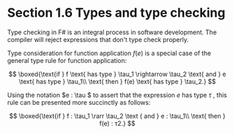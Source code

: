 ﻿# Section 1.6  Types and type checking

Type checking in F# is an integral process in software development. The compiler will reject expressions that don't type check properly.

Type consideration for function application $f(e)$ is a special case of the general type rule for function application:

$$
\boxed{\text{if } f \text{ has type } \tau_1 \rightarrow \tau_2 \text{ and } e \text{ has type } \tau_1\\
 \text{ then } f(e) \text{ has type } \tau_2.}
$$

Using the notation $e : \tau $ to assert that the expression $e$ has type $\tau$ , this rule can be
presented more succinctly as follows:

$$
\boxed{\text{if } f : \tau_1 \rarr \tau_2 \text { and } e : \tau_1\\
\text{ then } f(e) : τ2.}
$$
